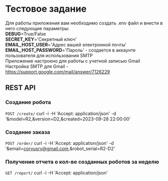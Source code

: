 # Тестовое задание

Для работы приложения вам необходимо создать .env файл и внести в него следующие параметры:  
**DEBUG**=True/False  
**SECRET_KEY**='Секретный ключ'  
**EMAIL_HOST_USER**='Адрес вашей электронной почты'  
**EMAIL_HOST_PASSWORD**='Пароль' - создается в аккаунте пользователя для использования SMTP  
Приложение настроено для работы с учетной записью Gmail  
Настройка SMTP для Gmail - https://support.google.com/mail/answer/7126229  


## REST API

### Создание робота
`POST /create/`
    curl -i -H 'Accept: application/json' -d '&model=R2,&version=D2,&created=2023-09-28 22:00:00'

### Создание заказа
`POST /order/`
    curl -i -H 'Accept: application/json' -d '&email=corvusrv@gmail.com,&robot_serial=R2-D2'

### Получение отчета о кол-ве созданных роботов за неделю
`GET /report/`
    curl -i -H 'Accept: application/json'
